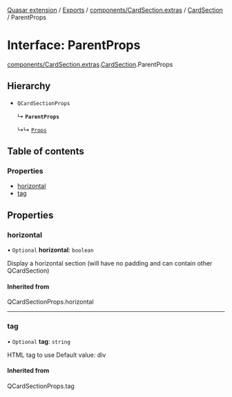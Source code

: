 [Quasar extension](../index.md) / [Exports](../modules.md) / [components/CardSection.extras](../modules/components_CardSection_extras.md) / [CardSection](../modules/components_CardSection_extras.CardSection.md) / ParentProps

# Interface: ParentProps

[components/CardSection.extras](../modules/components_CardSection_extras.md).[CardSection](../modules/components_CardSection_extras.CardSection.md).ParentProps

## Hierarchy

- `QCardSectionProps`

  ↳ **`ParentProps`**

  ↳↳ [`Props`](components_CardSection_extras.CardSection.Props.md)

## Table of contents

### Properties

- [horizontal](components_CardSection_extras.CardSection.ParentProps.md#horizontal)
- [tag](components_CardSection_extras.CardSection.ParentProps.md#tag)

## Properties

### horizontal

• `Optional` **horizontal**: `boolean`

Display a horizontal section (will have no padding and can contain other QCardSection)

#### Inherited from

QCardSectionProps.horizontal

___

### tag

• `Optional` **tag**: `string`

HTML tag to use
Default value: div

#### Inherited from

QCardSectionProps.tag
